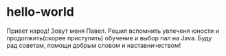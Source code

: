 # hello-world

Привет народ!
Зовут меня Павел. Решил вспомнить увлеченя юности и продолжить(скорее приступить) обучение и выбор пал на Java.
Буду рад советам, помощи добрым словом и наставничеством!
